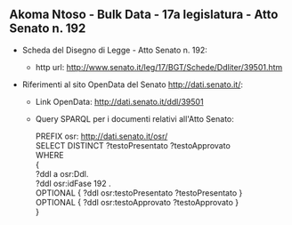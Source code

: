 ## Akoma Ntoso - Bulk Data - 17a legislatura - Atto Senato n. 192 ##

* Scheda del Disegno di Legge - Atto Senato n. 192:
	* http url: http://www.senato.it/leg/17/BGT/Schede/Ddliter/39501.htm

* Riferimenti al sito OpenData del Senato http://dati.senato.it/:
	* Link OpenData: http://dati.senato.it/ddl/39501
	* Query SPARQL per i documenti relativi all'Atto Senato:

        PREFIX osr: <http://dati.senato.it/osr/>  
		SELECT DISTINCT ?testoPresentato ?testoApprovato  
		WHERE  
		{  
		    ?ddl a osr:Ddl.  
		    ?ddl osr:idFase 192 .  
		    OPTIONAL { ?ddl osr:testoPresentato ?testoPresentato }  
		    OPTIONAL { ?ddl osr:testoApprovato ?testoApprovato }  
		}
		